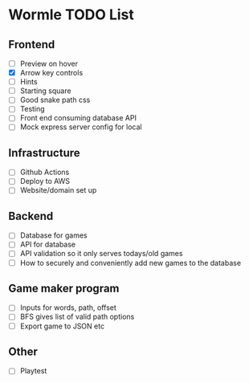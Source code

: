 # Wormle TODO List

## Frontend
- [ ] Preview on hover
- [x] Arrow key controls
- [ ] Hints
- [ ] Starting square
- [ ] Good snake path css
- [ ] Testing
- [ ] Front end consuming database API
- [ ] Mock express server config for local

## Infrastructure
- [ ] Github Actions
- [ ] Deploy to AWS
- [ ] Website/domain set up

## Backend
- [ ] Database for games
- [ ] API for database
- [ ] API validation so it only serves todays/old games
- [ ] How to securely and conveniently add new games to the database

## Game maker program
- [ ] Inputs for words, path, offset
- [ ] BFS gives list of valid path options
- [ ] Export game to JSON etc

## Other
- [ ] Playtest